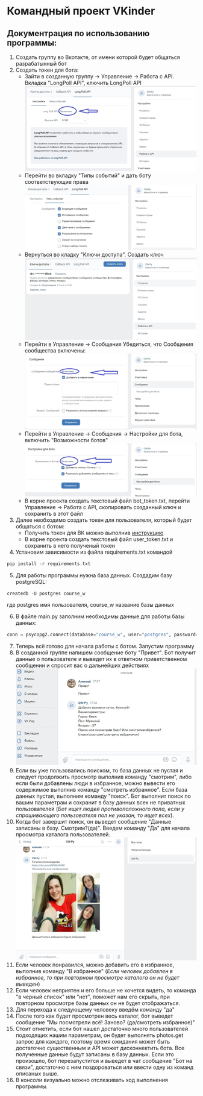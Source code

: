# Командный проект VKinder
## Документрация по использованию программы:
1. Создать группу во Вкотакте, от имени которой будет общаться разрабатынный бот
2. Создать токен для бота:
    * Зайти в созданную группу -> Управление -> Работа с API. Вкладка "LongPoll API", ключить LongPoll API
    ![LongPoll API enable](LongPollAPI.jpg)
    * Перейти во вкладку "Типы событий" и дать боту соответствующие права
    ![LongPoll API Events](LongPollAPIEvents.jpg)
    * Вернуться во кладку "Ключи доступа". Создать ключ
     ![Create LongPoll API key](CreateLongPollAPI.jpg)
    * Перейти в Управление -> Сообщения Убедиться, что Сообщения сообщества включены:
    ![Enable message](EnableMsg.jpg)
    * Перейти в Управление -> Сообщения -> Настройки для бота, включить "Возможности ботов"
    ![Enable Bot Opportunities](BotOpportunities.jpg)
    * В корне проекта создать текстовый файл bot_token.txt, перейти  Управление -> Работа с API, скопировать созданный ключ и сохранить в этот файл
3. Далее необходимо создать токен для пользователя, который будет общаться с ботом:
    * Получить токен для ВК можно выполнив [инструкцию](https://docs.google.com/document/d/1_xt16CMeaEir-tWLbUFyleZl6woEdJt-7eyva1coT3w/edit?usp=sharing)
    * В корне проекта создать текстовый файл user_token.txt и сохранить в него полученый токен
4. Установим зависимости из файла requirements.txt командой 
```python
pip install -r requirements.txt
```
5. Для работы программы нужна база данных. Создадим базу postgreSQL:
```console
createdb -U postgres course_w
```
где postgres имя пользователя, course_w название базы данных

6. В файле main.py заполним необходимы данные для работы базы данных:
```python
conn = psycopg2.connect(database="course_w", user="postgres", password="password")
```
7. Теперь всё готово для начала работы с ботом. Запустим программу
8. В созданной группе напишем сообщение боту "Привет". Бот получит данные о пользователе и выведет их в ответном приветственном сообщении и спросит вас о дальнейших действиях
![Hi bot](HImsg.jpg)
9. Если вы уже пользовались поиском, то база данных не пустая и следует продолжить просмотр выполнив команду "смотрим", либо если были добавлены люди в избранное, можно вывести его содержимое выполнив команду "смотреть избранное". Если база данных пустая, выполним команду "поиск". Бот выполнит поиск по вашим параметрам и сохранит в базу данных всех не приватных пользователей (*Бот ищет людей противоположного пола, если у спрашивающего пользователя пол не указан, то ищет всех*).
10. Когда бот завершит поиск, он выведет сообщение "Данные записаны в базу. Смотрим?(да)". Введем команду "Да" для начала просмотра каталога пользователей.
![View catalog](ViewCatalog.jpg)
11. Если человек понравился, можно добавить его в избранное, выполнив команду "В избранное" (*Если человек добавлен в избранное, то при повторном просмотре каталога он не будет выведен*)
12. Если человек неприятен и его больше не хочется видеть, то команда "в черный список" или "нет", поможет нам его скрыть, при повторном просмотре базы данных он не будет отображаться.
13. Для перехода к следующему человеку введём команду "да"
14. После того как будет просмотрен весь каталог, бот выведет сообщение "Мы посмотрели всё! Заново? (да/смотреть избранное)"
15. Стоит отметить, если бот нашел достаточно много пользователей подходящих нашим параметрам, он будет выполнять photos.get запрос для каждого, поэтому время ожидания может быть достаточно существенным и API может дисконнектить бота. Все полученные данные будут записаны в базу данных. Если это произошло, бот перезапустится и выведет в чат сообщение "Бот на связи", достаточно с ним поздороваться или ввести одну из команд описаных выше. 
16. В консоли визуально можно отслеживать ход выполнения программы.
